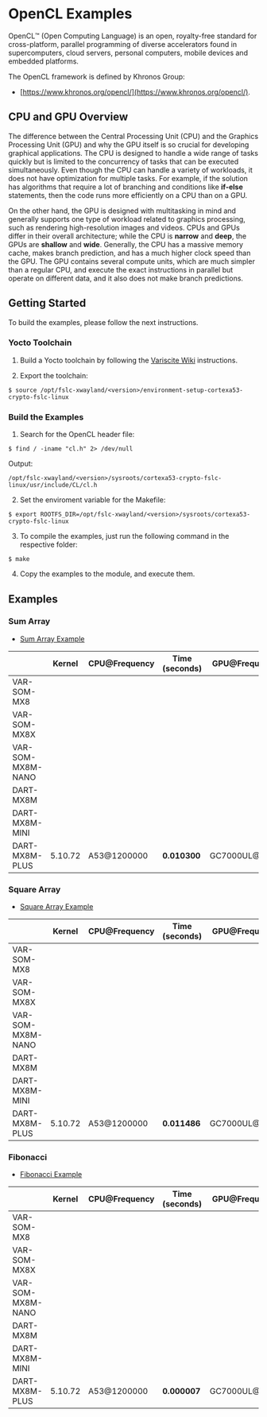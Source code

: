 # OpenCL Examples

OpenCL:tm: (Open Computing Language) is an open, royalty-free standard for
cross-platform, parallel programming of diverse accelerators found in
supercomputers, cloud servers, personal computers, mobile devices and embedded
platforms.

The OpenCL framework is defined by Khronos Group:

* [https://www.khronos.org/opencl/](https://www.khronos.org/opencl/).

## CPU and GPU Overview

The difference between the Central Processing Unit (CPU) and the Graphics
Processing Unit (GPU) and why the GPU itself is so crucial for developing
graphical applications. The CPU is designed to handle a wide range of tasks
quickly but is limited to the concurrency of tasks that can be executed
simultaneously. Even though the CPU can handle a variety of workloads, it does
not have optimization for multiple tasks. For example, if the solution has
algorithms that require a lot of branching and conditions like **if-else**
statements, then the code runs more efficiently on a CPU than on a GPU.

On the other hand, the GPU is designed with multitasking in mind and generally
supports one type of workload related to graphics processing, such as rendering
high-resolution images and videos. CPUs and GPUs differ in their overall
architecture; while the CPU is **narrow** and **deep**, the GPUs are
**shallow** and **wide**. Generally, the CPU has a massive memory cache, makes
branch prediction, and has a much higher clock speed than the GPU. The GPU
contains several compute units, which are much simpler than a regular CPU, and
execute the exact instructions in parallel but operate on different data, and
it also does not make branch predictions.

## Getting Started

To build the examples, please follow the next instructions.

### Yocto Toolchain

1. Build a Yocto toolchain by following the
[Variscite Wiki](https://variwiki.com/) instructions.

2. Export the toolchain:

```console
$ source /opt/fslc-xwayland/<version>/environment-setup-cortexa53-crypto-fslc-linux
```

### Build the Examples

1. Search for the OpenCL header file:

```console
$ find / -iname "cl.h" 2> /dev/null
```
Output:

```console
/opt/fslc-xwayland/<version>/sysroots/cortexa53-crypto-fslc-linux/usr/include/CL/cl.h
```

2. Set the enviroment variable for the Makefile:

```console
$ export ROOTFS_DIR=/opt/fslc-xwayland/<version>/sysroots/cortexa53-crypto-fslc-linux
```

3. To compile the examples, just run the following command in the respective folder:

```console
$ make
```
4. Copy the examples to the module, and execute them.


## Examples

### Sum Array

* [Sum Array Example](https://github.com/varigit/var-demos/tree/master/opencl/sum)

|                    | Kernel  | CPU@Frequency | Time (seconds)  | GPU@Frequency | Time (seconds) |
|--------------------|---------|---------------|-----------------|---------------|----------------|
| VAR-SOM-MX8        |         |               |                 |               |                |
| VAR-SOM-MX8X       |         |               |                 |               |                |
| VAR-SOM-MX8M-NANO  |         |               |                 |               |                |
| DART-MX8M          |         |               |                 |               |                |
| DART-MX8M-MINI     |         |               |                 |               |                |
| DART-MX8M-PLUS     | 5.10.72 | A53@1200000   | **0.010300**    | GC7000UL@1000 | **0.002497**   |


### Square Array

* [Square Array Example](https://github.com/varigit/var-demos/tree/master/opencl/square)

|                    | Kernel  | CPU@Frequency | Time (seconds)  | GPU@Frequency | Time (seconds) |
|--------------------|---------|---------------|-----------------|---------------|----------------|
| VAR-SOM-MX8        |         |               |                 |               |                |
| VAR-SOM-MX8X       |         |               |                 |               |                |
| VAR-SOM-MX8M-NANO  |         |               |                 |               |                |
| DART-MX8M          |         |               |                 |               |                |
| DART-MX8M-MINI     |         |               |                 |               |                |
| DART-MX8M-PLUS     | 5.10.72 | A53@1200000   | **0.011486**    | GC7000UL@1000 | **0.002488**   |

### Fibonacci

* [Fibonacci Example](https://github.com/varigit/var-demos/tree/master/opencl/fib)

|                    | Kernel  | CPU@Frequency | Time (seconds)  | GPU@Frequency | Time (seconds) |
|--------------------|---------|---------------|-----------------|---------------|----------------|
| VAR-SOM-MX8        |         |               |                 |               |                |
| VAR-SOM-MX8X       |         |               |                 |               |                |
| VAR-SOM-MX8M-NANO  |         |               |                 |               |                |
| DART-MX8M          |         |               |                 |               |                |
| DART-MX8M-MINI     |         |               |                 |               |                |
| DART-MX8M-PLUS     | 5.10.72 | A53@1200000   | **0.000007**    | GC7000UL@1000 | **0.000109**   |
